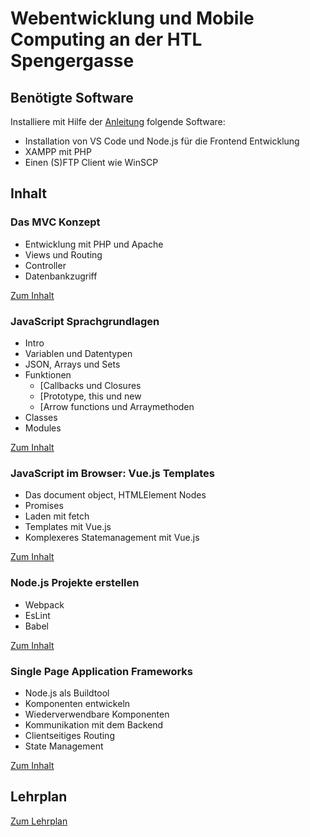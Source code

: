 # Webentwicklung und Mobile Computing an der HTL Spengergasse

## Benötigte Software

Installiere mit Hilfe der [Anleitung](Software_Installation.md) folgende Software:

- Installation von VS Code und Node.js für die Frontend Entwicklung
- XAMPP mit PHP
- Einen (S)FTP Client wie WinSCP

## Inhalt 

### Das MVC Konzept

- Entwicklung mit PHP und Apache
- Views und Routing
- Controller
- Datenbankzugriff

[Zum Inhalt](30_MVC)

### JavaScript Sprachgrundlagen

- Intro
- Variablen und Datentypen
- JSON, Arrays und Sets
- Funktionen
  - [Callbacks und Closures
  - [Prototype, this und new
  - [Arrow functions und Arraymethoden
- Classes
- Modules

[Zum Inhalt](31_JavaScript)

### JavaScript im Browser: Vue.js Templates

- Das document object, HTMLElement Nodes
- Promises
- Laden mit fetch
- Templates mit Vue.js
- Komplexeres Statemanagement mit Vue.js

[Zum Inhalt](32_VueJsTemplates)

### Node.js Projekte erstellen

- Webpack
- EsLint
- Babel

[Zum Inhalt](33_Webpack)

### Single Page Application Frameworks

- Node.js als Buildtool
- Komponenten entwickeln
- Wiederverwendbare Komponenten
- Kommunikation mit dem Backend
- Clientseitiges Routing
- State Management

[Zum Inhalt](34_SPA)

## Lehrplan

[Zum Lehrplan](Lehrplan.md)
